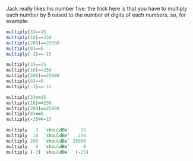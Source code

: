 Jack really likes his number five: the trick here is that you have to multiply each number by 5 raised to the number of digits of each numbers, so, for example:
```javascript
multiply(3)==15
multiply(10)==250
multiply(200)==25000
multiply(0)==0
multiply(-3)==-15
```
```python
multiply(3)==15
multiply(10)==250
multiply(200)==25000
multiply(0)==0
multiply(-3)==-15
```
```ruby
multiply(3)==15
multiply(10)==250
multiply(200)==25000
multiply(0)==0
multiply(-3)==-15
```
```haskell
multiply   3  `shouldBe`    15
multiply  10  `shouldBe`   250
multiply 200  `shouldBe` 25000
multiply   0  `shouldBe`     0
multiply (-3) `shouldBe`  (-15)
```